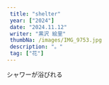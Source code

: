 ```yaml
---
 title: "shelter" 
 year: ["2024"] 
 date: "2024.11.12" 
 writer: "黒沢 絵里" 
 thumbNa: /images/IMG_9753.jpg 
 description: "。" 
 tag: ["花"] 
---
```



シャワーが浴びれる



<!-- 
  
  ![Alt text](/images/IMG_9785.jpg) カッコいい さやかかわいい ![Alt text](/images/IMG_9811.jpg) ![Alt text](/images/IMG_9790.jpg) ![Alt text](/images/IMG_9757.jpg) ![Alt text](/images/023-2.jpg) -->
